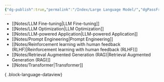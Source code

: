 ```yaml
---
{"dg-publish":true,"permalink":"/Index/Large Language Model/","dgPassFrontmatter":true,"noteIcon":""}
---
```



- [[Notes/LLM Fine-tuning\|LLM Fine-tuning]]
- [[Notes/LLM Optimization\|LLM Optimization]]
- [[Notes/LLM-powered Application\|LLM-powered Application]]
- [[Notes/Prompt Engineering\|Prompt Engineering]]
- [[Notes/Reinforcement learning with human feedback (RLHF)\|Reinforcement learning with human feedback (RLHF)]]
- [[Notes/Retrieval Augmented Generation (RAG)\|Retrieval Augmented Generation (RAG)]]
- [[Notes/Transformer\|Transformer]]

{ .block-language-dataview}